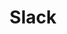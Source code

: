 ---
title: Slack
description: Cloud-based team collaboration tool.
redirect_to:
  - /documentation/slack/introduction.html
---